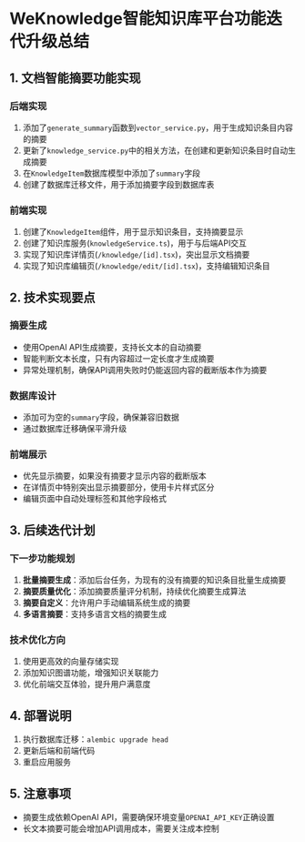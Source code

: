# WeKnowledge智能知识库平台功能迭代升级总结

## 1. 文档智能摘要功能实现

### 后端实现
1. 添加了`generate_summary`函数到`vector_service.py`，用于生成知识条目内容的摘要
2. 更新了`knowledge_service.py`中的相关方法，在创建和更新知识条目时自动生成摘要
3. 在`KnowledgeItem`数据库模型中添加了`summary`字段
4. 创建了数据库迁移文件，用于添加摘要字段到数据库表

### 前端实现
1. 创建了`KnowledgeItem`组件，用于显示知识条目，支持摘要显示
2. 创建了知识库服务(`knowledgeService.ts`)，用于与后端API交互
3. 实现了知识库详情页(`/knowledge/[id].tsx`)，突出显示文档摘要
4. 实现了知识库编辑页(`/knowledge/edit/[id].tsx`)，支持编辑知识条目

## 2. 技术实现要点

### 摘要生成
- 使用OpenAI API生成摘要，支持长文本的自动摘要
- 智能判断文本长度，只有内容超过一定长度才生成摘要
- 异常处理机制，确保API调用失败时仍能返回内容的截断版本作为摘要

### 数据库设计
- 添加可为空的`summary`字段，确保兼容旧数据
- 通过数据库迁移确保平滑升级

### 前端展示
- 优先显示摘要，如果没有摘要才显示内容的截断版本
- 在详情页中特别突出显示摘要部分，使用卡片样式区分
- 编辑页面中自动处理标签和其他字段格式

## 3. 后续迭代计划

### 下一步功能规划
1. **批量摘要生成**：添加后台任务，为现有的没有摘要的知识条目批量生成摘要
2. **摘要质量优化**：添加摘要质量评分机制，持续优化摘要生成算法
3. **摘要自定义**：允许用户手动编辑系统生成的摘要
4. **多语言摘要**：支持多语言文档的摘要生成

### 技术优化方向
1. 使用更高效的向量存储实现
2. 添加知识图谱功能，增强知识关联能力
3. 优化前端交互体验，提升用户满意度

## 4. 部署说明
1. 执行数据库迁移：`alembic upgrade head`
2. 更新后端和前端代码
3. 重启应用服务

## 5. 注意事项
- 摘要生成依赖OpenAI API，需要确保环境变量`OPENAI_API_KEY`正确设置
- 长文本摘要可能会增加API调用成本，需要关注成本控制 